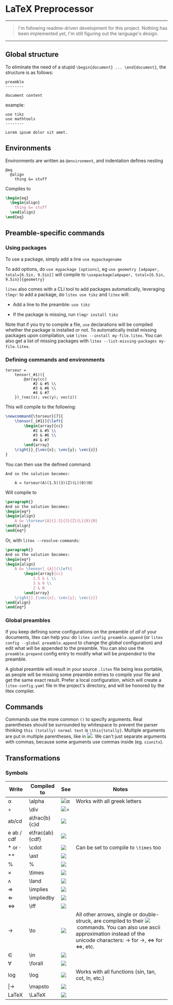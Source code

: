 # LaTeX Preprocessor

***
> I'm following readme-driven development for this project.
> Nothing has been implemented yet, I'm still figuring out the language's design.
***

## Global structure

To eliminate the need of a stupid `\begin{document} ... \end{document}`, the structure is as follows:

```
preamble
--------

document content
```

example:

```
use tikz
use mathtools
--------

Lorem ipsum dolor sit amet.
```

## Environments

Environments are written as `@environment`, and indentation defines nesting

```
@eq
  @align
    thing &= stuff
```

Compiles to

```latex
\begin{eq}
  \begin{align}
    thing &= stuff
  \end{align}
\end{eq}
```

## Preamble-specific commands

### Using packages

To use a package, simply add a line `use mypackagename`

To add options, do `use mypackage [options]`, eg `use geometry [a4paper, total={6.5in, 9.5in}]` will compile to `\usepackage[a4paper, total={6.5in, 9.5in}]{geometry}`

`litex` also comes with a CLI tool to add packages automatically, leveraging `tlmgr`: to add a package, do `litex use tikz`  and `litex` will:

- Add a line to the preamble: `use tikz`

- If the package is missing, run `tlmgr install tikz`

Note that if you try to compile a file, `use` declarations will be compiled whether the package is installed or not. To automatically install missing packages upon compilation, use `litex --install my-file.litex`. You can also get a list of missing packages with `litex --list-missing-packages my-file.litex`.

### Defining commands and environments

```
torseur =
    tensor(_#1)({
        @array(cc)
            #2 & #5 \\
            #3 & #6 \\
            #4 & #7
    })_(vec(x); vec(y); vec(z))
```

This will compile to the following:

```latex
\newcommand{\torseur}[7]{
    \tensor[_{#1}]{\left{
        \begin{array}{cc}
            #2 & #5 \\
            #3 & #6 \\
            #4 & #7
        \end{array}
    \right}}_{\vec{x}; \vec{y}; \vec{z}}
}
```

You can then use the defined command:

```
And so the solution becomes:

    A = torseur(A)(1.5)(3)(Z)(L)(0)(N)
```

Will compile to

```latex
\paragraph{}
And so the solution becomes:
\begin{eq*}
\begin{align}
    A &= \torseur{A}{1.5}{3}{Z}{L}{0}{N}
\end{align}
\end{eq*}
```

Or, with `litex --resolve-commands`:

```latex
\paragraph{}
And so the solution becomes:
\begin{eq*}
\begin{align}
    A &= \tensor[_{A}]{\left{
        \begin{array}{cc}
            1.5 & L \\
            3 & 0 \\
            Z & N
        \end{array}
    \right}}_{\vec{x}; \vec{y}; \vec{z}}
\end{align}
\end{eq*}
```

### Global preambles

If you keep defining some configurations on the preamble of _all_ of your documents, litex can help you: do `litex config preamble.append` (or `litex config --global preamble.append` to change the _global_ configuration) and edit what will be appended to the preamble. You can also use the `preamble.prepend` config entry to modify what will be _prepended_ to the preamble.

A global preamble will result in your source `.litex` file being less portable, as people will be missing some preamble entries to compile your file and get the same exact result. Prefer a local configuration, which will create a `litex-config.yaml` file in the project's directory, and will be honored by the litex compiler.

## Commands

Commands use the more common `()` to specify arguments. Real parentheses should be surrounded by whitespace to prevent the parser thinking `this (totally) normal text` is `\this{totally}`. Multiple arguments are put in multiple parentheses, like in ![](http://www.texrendr.com/cgi-bin/mimetex?\LaTeX). We can't just separate arguments with commas, because some arguments use commas inside (eg. `siunitx`).



## Transformations

### Symbols

| Write      | Compiled to     | See               | Notes                                                                                                                                                                                 |
| ---------- | --------------- | ----------------- | ------------------------------------------------------------------------------------------------------------------------------------------------------------------------------------- |
| α          | \alpha          | ![α](http://www.texrendr.com/cgi-bin/mimetex?\alpha)          | Works with all greek letters                                                                                                                                                          |
| ÷          | \div            | ![÷](http://www.texrendr.com/cgi-bin/mimetex?\div)            |                                                                                                                                                                                       |
| ab/cd      | a\frac{b}{c}d   | ![](http://www.texrendr.com/cgi-bin/mimetex?a\frac{b}{c}d)   |                                                                                                                                                                                       |
| e ab / cdf | e\frac{ab}{cdf} | ![](http://www.texrendr.com/cgi-bin/mimetex?e\frac{ab}{cdf}) |                                                                                                                                                                                       |
| \* or ·    | \cdot           | ![](http://www.texrendr.com/cgi-bin/mimetex?\cdot)           | Can be set to compile to `\times` too                                                                                                                                                 |
| \*\*       | \ast            | ![](http://www.texrendr.com/cgi-bin/mimetex?\ast)            |                                                                                                                                                                                       |
| %          | \%              | ![](http://www.texrendr.com/cgi-bin/mimetex?\%)              |                                                                                                                                                                                       |
| ×          | \times          | ![](http://www.texrendr.com/cgi-bin/mimetex?\times)          |                                                                                                                                                                                       |
| ʌ          | \land           | ![](http://www.texrendr.com/cgi-bin/mimetex?\land)           |                                                                                                                                                                                       |
| ⇒          | \implies        | ![](http://www.texrendr.com/cgi-bin/mimetex?\implies)        |                                                                                                                                                                           |
| ⇐          | \impliedby      | ![](http://www.texrendr.com/cgi-bin/mimetex?\impliedby)      |                                                                                                                                                                                       |
| ⇔          | \iff            | ![](http://www.texrendr.com/cgi-bin/mimetex?\iff)            |                                                                                                                                                                                       |
| →          | \to             | ![](http://www.texrendr.com/cgi-bin/mimetex?\to)             | All other arrows, single or double-struck, are compiled to their ![](http://www.texrendr.com/cgi-bin/mimetex?\LaTeX) commands. You can also use ascii approximation instead of the unicode characters: -> for →, <=> for ⇔, etc. |
| ∈          | \in             | ![](http://www.texrendr.com/cgi-bin/mimetex?\in)             |                                                                                                                                                                                       |
| ∀          | \forall         | ![](http://www.texrendr.com/cgi-bin/mimetex?\forall)         |                                                                                                                                                                                       |
| log        | \log            | ![](http://www.texrendr.com/cgi-bin/mimetex?\log)            | Works with all functions (sin, tan, cot, ln, etc.)                                                                                                                                    |
| \|->        | \mapsto         | ![](http://www.texrendr.com/cgi-bin/mimetex?\mapsto)         |                                                                                                                                                                          |
| LaTeX      | \LaTeX          | ![](http://www.texrendr.com/cgi-bin/mimetex?\LaTeX)          |                                                                                                                                                                                       |
